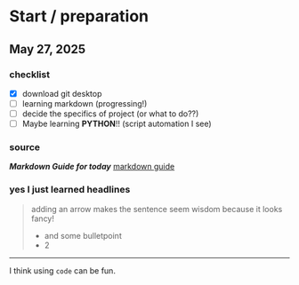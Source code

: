 # Start / preparation 
## May 27, 2025
### checklist
- [x] download git desktop    
- [ ] learning markdown (progressing!)  
- [ ] decide the specifics of project (or what to do??)  
- [ ] Maybe learning **PYTHON**!!  (script automation I see)

### source 
***Markdown Guide for today***
[markdown guide](https://markdown.com.cn/basic-syntax/emphasis.html "you'll see me when your mouse float here - i Know it's cool")

### yes I just learned headlines
> adding an arrow makes the sentence seem wisdom
> because it looks fancy!   
> - and some bulletpoint 
> - 2

*** 

I think using `code` can be fun. 



 
    
